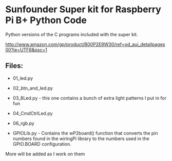 # Sunfounder Super kit for Raspberry Pi B+ Python Code

Python versions of the C programs included with the super kit.

<http://www.amazon.com/gp/product/B00P2E9W30/ref=od_aui_detailpages00?ie=UTF8&psc=1>

## Files:

* 01_led.py
* 02_btn_and_led.py
* 03_8Led.py - this one contains a bunch of extra light patterns I put in for fun
* 04_CmdCtrlLed.py
* 06_rgb.py 

* GPIOLib.py - Contains the wP2board() function that converts the pin numbers found in the wiringPi library to the numbers used in the GPIO.BOARD configuration.

More will be added as I work on them

